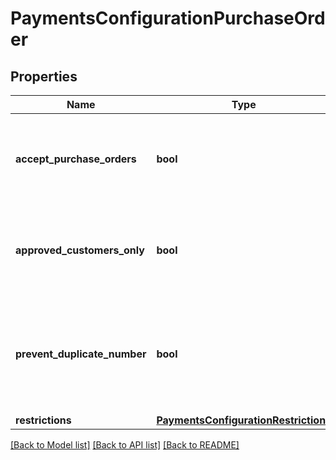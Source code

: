 # PaymentsConfigurationPurchaseOrder

## Properties
Name | Type | Description | Notes
------------ | ------------- | ------------- | -------------
**accept_purchase_orders** | **bool** | Master flag indicating this merchant accepts purchase orders | [optional] 
**approved_customers_only** | **bool** | If true, only approved customers may pay with a purchase order | [optional] 
**prevent_duplicate_number** | **bool** | If true, customers may not use duplicate PO numbers for any order | [optional] 
**restrictions** | [**PaymentsConfigurationRestrictions**](PaymentsConfigurationRestrictions.md) |  | [optional] 

[[Back to Model list]](../README.md#documentation-for-models) [[Back to API list]](../README.md#documentation-for-api-endpoints) [[Back to README]](../README.md)


